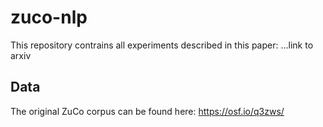 # zuco-nlp

This repository contrains all experiments described in this paper: ...link to arxiv


## Data

The original ZuCo corpus can be found here: https://osf.io/q3zws/
